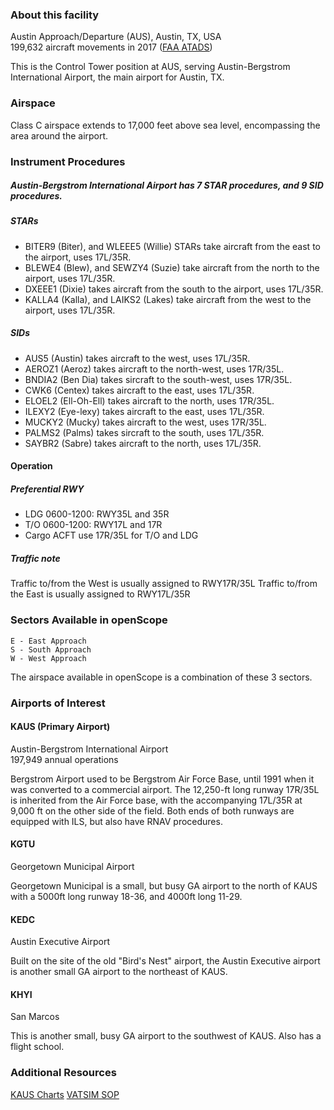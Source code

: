 ### About this facility

Austin Approach/Departure (AUS), Austin, TX, USA  
199,632 aircraft movements in 2017 (<a href="https://aspm.faa.gov/opsnet/sys/Tracon.asp" target="_blank">FAA ATADS</a>)

This is the Control Tower position at AUS, serving Austin-Bergstrom International Airport, the main airport for Austin, TX.

### Airspace

Class C airspace extends to 17,000 feet above sea level, encompassing the area around the airport.

### Instrument Procedures

##### Austin-Bergstrom International Airport has 7 STAR procedures, and 9 SID procedures.

##### STARs
- BITER9 (Biter), and WLEEE5 (Willie) STARs take aircraft from the east to the airport, uses 17L/35R.
- BLEWE4 (Blew), and SEWZY4 (Suzie) take aircraft from the north to the airport, uses 17L/35R.
- DXEEE1 (Dixie) takes aircraft from the south to the airport, uses 17L/35R.
- KALLA4 (Kalla), and LAIKS2 (Lakes) take aircraft from the west to the airport, uses 17L/35R.

##### SIDs
- AUS5 (Austin) takes aircraft to the west, uses 17L/35R.
- AEROZ1 (Aeroz) takes aircraft to the north-west, uses 17R/35L.
- BNDIA2 (Ben Dia) takes sircraft to the south-west, uses 17R/35L.
- CWK6 (Centex) takes aircraft to the east, uses 17L/35R.
- ELOEL2 (Ell-Oh-Ell) takes aircraft to the north, uses 17R/35L.
- ILEXY2 (Eye-lexy) takes aircraft to the east, uses 17L/35R.
- MUCKY2 (Mucky) takes aircraft to the west, uses 17R/35L.
- PALMS2 (Palms) takes sircraft to the south, uses 17L/35R.
- SAYBR2 (Sabre) takes aircraft to the north, uses 17L/35R.

#### Operation

##### Preferential RWY

- LDG 0600-1200: RWY35L and 35R
- T/O 0600-1200: RWY17L and 17R
- Cargo ACFT use 17R/35L for T/O and LDG

##### Traffic note

Traffic to/from the West is usually assigned to RWY17R/35L Traffic to/from the East is usually assigned to RWY17L/35R

### Sectors Available in openScope

```
E - East Approach
S - South Approach
W - West Approach
```
The airspace available in openScope is a combination of these 3 sectors.

### Airports of Interest

#### KAUS (Primary Airport)

Austin-Bergstrom International Airport  
197,949 annual operations

Bergstrom Airport used to be Bergstrom Air Force Base, until 1991 when it was converted to a commercial airport. The 12,250-ft long runway 17R/35L is inherited from the Air Force base, with the accompanying 17L/35R at 9,000 ft on the other side of the field. Both ends of both runways are equipped with ILS, but also have RNAV procedures.

#### KGTU

Georgetown Municipal Airport

Georgetown Municipal is a small, but busy GA airport to the north of KAUS with a 5000ft long runway 18-36, and 4000ft long 11-29.

#### KEDC

Austin Executive Airport

Built on the site of the old "Bird's Nest" airport, the Austin Executive airport is another small GA airport to the northeast of KAUS.

#### KHYI

San Marcos

This is another small, busy GA airport to the southwest of KAUS. Also has a flight school.

### Additional Resources

<a href="https://skyvector.com/airport/AUS/Austin-Bergstrom-International-Airport" target="_blank">KAUS Charts</a>
<a href="https://www.zhuartcc.org/files/SOP%20-%20Austin%20TRACON.pdf" target="_blank">VATSIM SOP</a>
